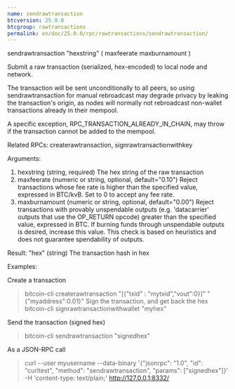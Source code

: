 ```yaml
---
name: sendrawtransaction
btcversion: 25.0.0
btcgroup: rawtransactions
permalink: en/doc/25.0.0/rpc/rawtransactions/sendrawtransaction/
---
```


sendrawtransaction "hexstring" ( maxfeerate maxburnamount )

Submit a raw transaction (serialized, hex-encoded) to local node and network.

The transaction will be sent unconditionally to all peers, so using sendrawtransaction
for manual rebroadcast may degrade privacy by leaking the transaction's origin, as
nodes will normally not rebroadcast non-wallet transactions already in their mempool.

A specific exception, RPC_TRANSACTION_ALREADY_IN_CHAIN, may throw if the transaction cannot be added to the mempool.

Related RPCs: createrawtransaction, signrawtransactionwithkey

Arguments:
1. hexstring        (string, required) The hex string of the raw transaction
2. maxfeerate       (numeric or string, optional, default="0.10") Reject transactions whose fee rate is higher than the specified value, expressed in BTC/kvB.
                    Set to 0 to accept any fee rate.
3. maxburnamount    (numeric or string, optional, default="0.00") Reject transactions with provably unspendable outputs (e.g. 'datacarrier' outputs that use the OP_RETURN opcode) greater than the specified value, expressed in BTC.
                    If burning funds through unspendable outputs is desired, increase this value.
                    This check is based on heuristics and does not guarantee spendability of outputs.
                    

Result:
"hex"    (string) The transaction hash in hex

Examples:

Create a transaction
> bitcoin-cli createrawtransaction "[{\"txid\" : \"mytxid\",\"vout\":0}]" "{\"myaddress\":0.01}"
Sign the transaction, and get back the hex
> bitcoin-cli signrawtransactionwithwallet "myhex"

Send the transaction (signed hex)
> bitcoin-cli sendrawtransaction "signedhex"

As a JSON-RPC call
> curl --user myusername --data-binary '{"jsonrpc": "1.0", "id": "curltest", "method": "sendrawtransaction", "params": ["signedhex"]}' -H 'content-type: text/plain;' http://127.0.0.1:8332/


